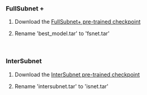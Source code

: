 ### FullSubnet +
1. Download the [FullSubnet+ pre-trained checkpoint](https://drive.google.com/file/d/1UJSt1G0P_aXry-u79LLU_l9tCnNa2u7C/view)

2. Rename 'best_model.tar' to 'fsnet.tar'


<br/>

### InterSubnet
1. Download the [InterSubnet pre-trained checkpoint](https://drive.google.com/file/d/1j9jdXRxPhXLE93XlYppCQtcOqMOJNjdt/view?usp=share_link)

2. Rename 'intersubnet.tar' to 'isnet.tar'
